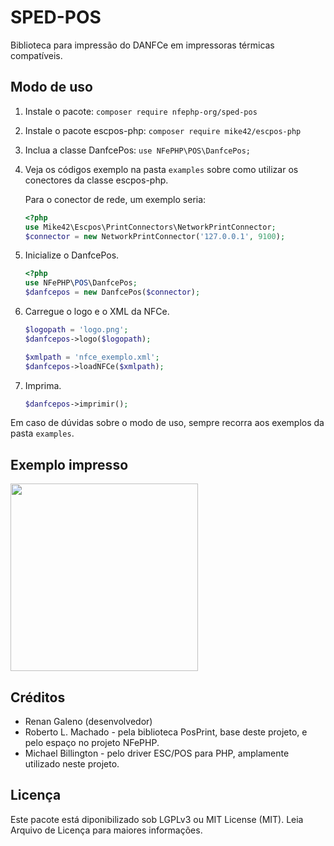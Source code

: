 # SPED-POS

Biblioteca para impressão do DANFCe em impressoras térmicas compatíveis.


## Modo de uso

1. Instale o pacote: `composer require nfephp-org/sped-pos`

2. Instale o pacote escpos-php: `composer require mike42/escpos-php`

3. Inclua a classe DanfcePos: `use NFePHP\POS\DanfcePos;`

4. Veja os códigos exemplo na pasta `examples` sobre como utilizar os conectores da classe escpos-php.

   Para o conector de rede, um exemplo seria: 

   ```php
   <?php
   use Mike42\Escpos\PrintConnectors\NetworkPrintConnector;
   $connector = new NetworkPrintConnector('127.0.0.1', 9100);
   ```

1. Inicialize o DanfcePos.

   ```php
   <?php
   use NFePHP\POS\DanfcePos;
   $danfcepos = new DanfcePos($connector);
   ```

2. Carregue o logo e o XML da NFCe.

   ```php
   $logopath = 'logo.png';
   $danfcepos->logo($logopath);
   
   $xmlpath = 'nfce_exemplo.xml';
   $danfcepos->loadNFCe($xmlpath);
   ```

3. Imprima.

   ```php
   $danfcepos->imprimir();
   ```

Em caso de dúvidas sobre o modo de uso, sempre recorra aos exemplos da pasta `examples`.


## Exemplo impresso
<img width="300" src="https://raw.githubusercontent.com/nfephp-org/sped-pos/master/examples/networkprint.jpg">

## Créditos
 - Renan Galeno (desenvolvedor)
 - Roberto L. Machado - pela biblioteca PosPrint, base deste projeto, e pelo espaço no projeto NFePHP.
 - Michael Billington - pelo driver ESC/POS para PHP, amplamente utilizado neste projeto.

## Licença
Este pacote está diponibilizado sob LGPLv3 ou MIT License (MIT). Leia Arquivo de Licença para maiores informações.

